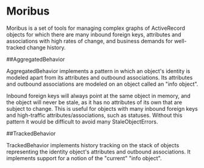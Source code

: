 # Moribus

Moribus is a set of tools for managing complex graphs of ActiveRecord objects
for which there are many inbound foreign keys, attributes and associations with
high rates of change, and business demands for well-tracked change history.

##AggregatedBehavior

AggregatedBehavior implements a pattern in which an object's identity is
modeled apart from its attributes and outbound associations. Its attributes and
outbound associations are modeled on an object called an "info object".

Inbound foreign keys will always point at the same object in memory, and the
object will never be stale, as it has no attributes of its own that are subject
to change. This is useful for objects with many inbound foreign keys and
high-traffic attributes/associations, such as statuses. Without this pattern it
would be difficult to avoid many StaleObjectErrors.

##TrackedBehavior

TrackedBehavior implements history tracking on the stack of objects
representing the identity object's attributes and outbound associations.
It implements support for a notion of the "current" "info object".
